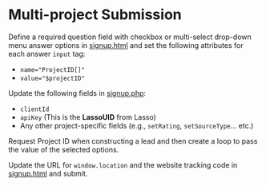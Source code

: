 <h1>Multi-project Submission</h1>

<p>Define a required question field with checkbox or multi-select drop-down menu answer options in <a href="https://github.com/eci-lasso/multi-project-form/blob/master/signup.html">signup.html</a> and set the following attributes for each answer <code>input</code> tag:
<ul>
<li><code>name="ProjectID[]"</code></li>
<li><code>value="$projectID"</code></li>
</ul>


<p>Update the following fields in <a href="https://github.com/eci-lasso/multi-project-form/blob/master/signup.php" target="_blank">signup.php</a>:</p>
<ul>
<li><code>clientId</code></li>
<li><code>apiKey</code> (This is the <b>LassoUID</b> from Lasso)</li>
<li>Any other project-specific fields (e.g., <code>setRating</code>, <code>setSourceType</code>... etc.)</li>
</ul>

<p>Request Project ID when constructing a lead and then create a loop to pass the value of the selected options.</p>

<p> Update the URL for <code>window.location</code> and the website tracking code in <a href="https://github.com/eci-lasso/multi-project-form/blob/master/signup.html" target="_blank">signup.html</a> and submit.</p>

